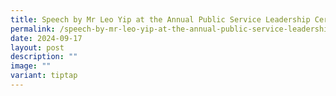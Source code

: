 ```yaml
---
title: Speech by Mr Leo Yip at the Annual Public Service Leadership Ceremony 2024
permalink: /speech-by-mr-leo-yip-at-the-annual-public-service-leadership-ceremony-2024/
date: 2024-09-17
layout: post
description: ""
image: ""
variant: tiptap
---
```

